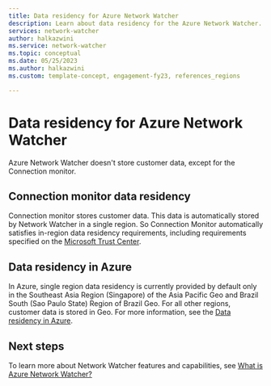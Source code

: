 ```yaml
---
title: Data residency for Azure Network Watcher
description: Learn about data residency for the Azure Network Watcher.
services: network-watcher
author: halkazwini
ms.service: network-watcher
ms.topic: conceptual
ms.date: 05/25/2023
ms.author: halkazwini
ms.custom: template-concept, engagement-fy23, references_regions

---
```


# Data residency for Azure Network Watcher

Azure Network Watcher doesn't store customer data, except for the Connection monitor.

## Connection monitor data residency

Connection monitor stores customer data. This data is automatically stored by Network Watcher in a single region. So Connection Monitor automatically satisfies in-region data residency requirements, including requirements specified on the [Microsoft Trust Center](https://www.microsoft.com/trust-center).

## Data residency in Azure

In Azure, single region data residency is currently provided by default only in the Southeast Asia Region (Singapore) of the Asia Pacific Geo and Brazil South (Sao Paulo State) Region of Brazil Geo. For all other regions, customer data is stored in Geo. For more information, see the [Data residency in Azure](https://azure.microsoft.com/explore/global-infrastructure/data-residency).

## Next steps

To learn more about Network Watcher features and capabilities, see [What is Azure Network Watcher?](network-watcher-overview.md)
